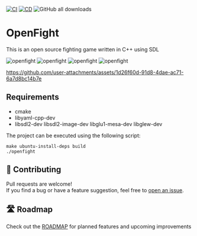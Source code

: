 [![CI](https://github.com/nonameentername/openfight/actions/workflows/ci.yml/badge.svg)](https://github.com/nonameentername/openfight/actions/workflows/ci.yml)
[![CD](https://github.com/nonameentername/openfight/actions/workflows/cd.yml/badge.svg)](https://github.com/nonameentername/openfight/actions/workflows/cd.yml)
![GitHub all downloads](https://img.shields.io/github/downloads/nonameentername/openfight/total)

# OpenFight

This is an open source fighting game written in C++ using SDL

![openfight](./images/openfight-1.png)
![openfight](./images/openfight-2.png)
![openfight](./images/openfight-3.png)
![openfight](./images/openfight-4.png)

https://github.com/user-attachments/assets/1d26f60d-91d8-4dae-ac71-6a7d8bc14b7e


## Requirements

* cmake
* libyaml-cpp-dev
* libsdl2-dev libsdl2-image-dev libglu1-mesa-dev libglew-dev

The project can be executed using the following script:

    make ubuntu-install-deps build
    ./openfight


## 🤝 Contributing

Pull requests are welcome!  
If you find a bug or have a feature suggestion, feel free to [open an issue](https://github.com/nonameentername/openfight/issues).

## 🛣️ Roadmap

Check out the [ROADMAP](./ROADMAP.md) for planned features and upcoming improvements
